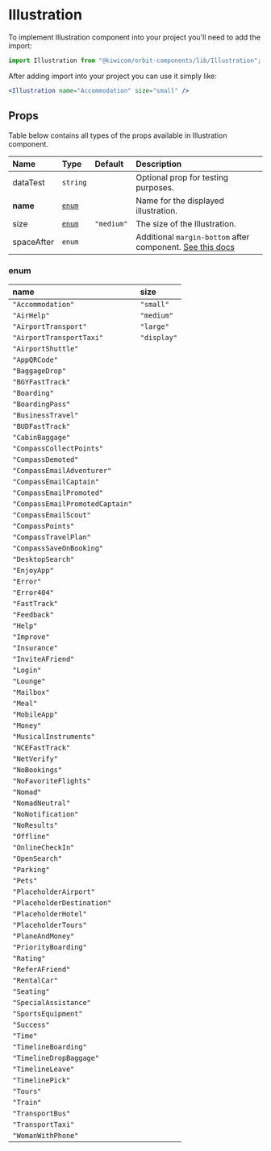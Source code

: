 # Illustration

To implement Illustration component into your project you'll need to add the import:

```jsx
import Illustration from "@kiwicom/orbit-components/lib/Illustration";
```

After adding import into your project you can use it simply like:

```jsx
<Illustration name="Accommodation" size="small" />
```

## Props

Table below contains all types of the props available in Illustration component.

| Name       | Type            | Default    | Description                                                                                                                                     |
| :--------- | :-------------- | :--------- | :---------------------------------------------------------------------------------------------------------------------------------------------- |
| dataTest   | `string`        |            | Optional prop for testing purposes.                                                                                                             |
| **name**   | [`enum`](#enum) |            | Name for the displayed illustration.                                                                                                            |
| size       | [`enum`](#enum) | `"medium"` | The size of the Illustration.                                                                                                                   |
| spaceAfter | `enum`          |            | Additional `margin-bottom` after component. [See this docs](https://github.com/kiwicom/orbit-components/tree/master/src/common/getSpacingToken) |

### enum

| name                            | size        |
| :------------------------------ | :---------- |
| `"Accommodation"`               | `"small"`   |
| `"AirHelp"`                     | `"medium"`  |
| `"AirportTransport"`            | `"large"`   |
| `"AirportTransportTaxi"`        | `"display"` |
| `"AirportShuttle"`              |
| `"AppQRCode"`                   |
| `"BaggageDrop"`                 |
| `"BGYFastTrack"`                |
| `"Boarding"`                    |
| `"BoardingPass"`                |
| `"BusinessTravel"`              |
| `"BUDFastTrack"`                |
| `"CabinBaggage"`                |
| `"CompassCollectPoints"`        |
| `"CompassDemoted"`              |
| `"CompassEmailAdventurer"`      |
| `"CompassEmailCaptain"`         |
| `"CompassEmailPromoted"`        |
| `"CompassEmailPromotedCaptain"` |
| `"CompassEmailScout"`           |
| `"CompassPoints"`               |
| `"CompassTravelPlan"`           |
| `"CompassSaveOnBooking"`        |
| `"DesktopSearch"`               |
| `"EnjoyApp"`                    |
| `"Error"`                       |
| `"Error404"`                    |
| `"FastTrack"`                   |
| `"Feedback"`                    |
| `"Help"`                        |
| `"Improve"`                     |
| `"Insurance"`                   |
| `"InviteAFriend"`               |
| `"Login"`                       |
| `"Lounge"`                      |
| `"Mailbox"`                     |
| `"Meal"`                        |
| `"MobileApp"`                   |
| `"Money"`                       |
| `"MusicalInstruments"`          |
| `"NCEFastTrack"`                |
| `"NetVerify"`                   |
| `"NoBookings"`                  |
| `"NoFavoriteFlights"`           |
| `"Nomad"`                       |
| `"NomadNeutral"`                |
| `"NoNotification"`              |
| `"NoResults"`                   |
| `"Offline"`                     |
| `"OnlineCheckIn"`               |
| `"OpenSearch"`                  |
| `"Parking"`                     |
| `"Pets"`                        |
| `"PlaceholderAirport"`          |
| `"PlaceholderDestination"`      |
| `"PlaceholderHotel"`            |
| `"PlaceholderTours"`            |
| `"PlaneAndMoney"`               |
| `"PriorityBoarding"`            |
| `"Rating"`                      |
| `"ReferAFriend"`                |
| `"RentalCar"`                   |
| `"Seating"`                     |
| `"SpecialAssistance"`           |
| `"SportsEquipment"`             |
| `"Success"`                     |
| `"Time"`                        |
| `"TimelineBoarding"`            |
| `"TimelineDropBaggage"`         |
| `"TimelineLeave"`               |
| `"TimelinePick"`                |
| `"Tours"`                       |
| `"Train"`                       |
| `"TransportBus"`                |
| `"TransportTaxi"`               |
| `"WomanWithPhone"`              |
